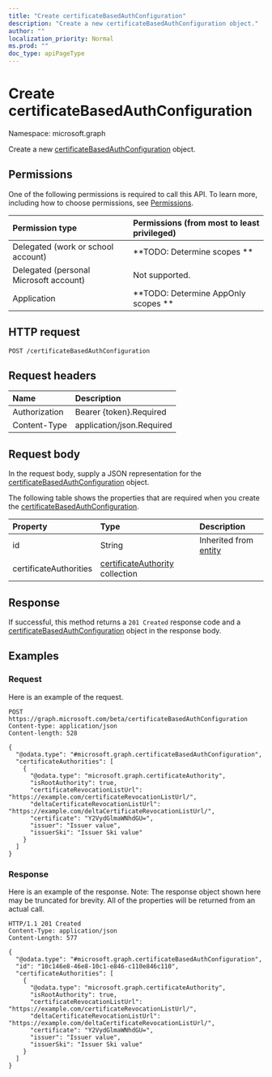 ```yaml
---
title: "Create certificateBasedAuthConfiguration"
description: "Create a new certificateBasedAuthConfiguration object."
author: ""
localization_priority: Normal
ms.prod: ""
doc_type: apiPageType
---
```


# Create certificateBasedAuthConfiguration

Namespace: microsoft.graph

Create a new [certificateBasedAuthConfiguration](../resources/certificatebasedauthconfiguration.md) object.

## Permissions
One of the following permissions is required to call this API. To learn more, including how to choose permissions, see [Permissions](/concepts/permissions-reference.md).

|Permission type|Permissions (from most to least privileged)|
|:---|:---|
|Delegated (work or school account)|**TODO: Determine scopes **|
|Delegated (personal Microsoft account)|Not supported.|
|Application|**TODO: Determine AppOnly scopes **|

## HTTP request
<!-- {
  "blockType": "ignored"
}
-->
``` http
POST /certificateBasedAuthConfiguration
```

## Request headers
|Name|Description|
|:---|:---|
|Authorization|Bearer {token}.Required|
|Content-Type|application/json.Required|

## Request body
In the request body, supply a JSON representation for the [certificateBasedAuthConfiguration](../resources/certificatebasedauthconfiguration.md) object.

The following table shows the properties that are required when you create the [certificateBasedAuthConfiguration](../resources/certificatebasedauthconfiguration.md).

|Property|Type|Description|
|:---|:---|:---|
|id|String| Inherited from [entity](../resources/entity.md)|
|certificateAuthorities|[certificateAuthority](../resources/certificateauthority.md) collection||



## Response
If successful, this method returns a `201 Created` response code and a [certificateBasedAuthConfiguration](../resources/certificatebasedauthconfiguration.md) object in the response body.

## Examples

### Request
Here is an example of the request.
<!-- {
  "blockType": "request",
  "name": "create_certificatebasedauthconfiguration_from_certificatebasedauthconfiguration"
}
-->
``` http
POST https://graph.microsoft.com/beta/certificateBasedAuthConfiguration
Content-type: application/json
Content-length: 528

{
  "@odata.type": "#microsoft.graph.certificateBasedAuthConfiguration",
  "certificateAuthorities": [
    {
      "@odata.type": "microsoft.graph.certificateAuthority",
      "isRootAuthority": true,
      "certificateRevocationListUrl": "https://example.com/certificateRevocationListUrl/",
      "deltaCertificateRevocationListUrl": "https://example.com/deltaCertificateRevocationListUrl/",
      "certificate": "Y2VydGlmaWNhdGU=",
      "issuer": "Issuer value",
      "issuerSki": "Issuer Ski value"
    }
  ]
}
```

### Response
Here is an example of the response. Note: The response object shown here may be truncated for brevity. All of the properties will be returned from an actual call.
<!-- {
  "blockType": "response",
  "truncated": true,
  "@odata.type": "microsoft.graph.certificatebasedauthconfiguration"
}
-->
``` http
HTTP/1.1 201 Created
Content-Type: application/json
Content-Length: 577

{
  "@odata.type": "#microsoft.graph.certificateBasedAuthConfiguration",
  "id": "10c146e8-46e8-10c1-e846-c110e846c110",
  "certificateAuthorities": [
    {
      "@odata.type": "microsoft.graph.certificateAuthority",
      "isRootAuthority": true,
      "certificateRevocationListUrl": "https://example.com/certificateRevocationListUrl/",
      "deltaCertificateRevocationListUrl": "https://example.com/deltaCertificateRevocationListUrl/",
      "certificate": "Y2VydGlmaWNhdGU=",
      "issuer": "Issuer value",
      "issuerSki": "Issuer Ski value"
    }
  ]
}
```

